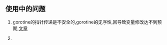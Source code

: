 ## 使用中的问题

1. gorotine的指针传递是不安全的,gorotine的无序性,回导致变量修改达不到预期,[文章](https://www.cnblogs.com/yjf512/archive/2012/06/30/2571247.html#4067585)

2. 